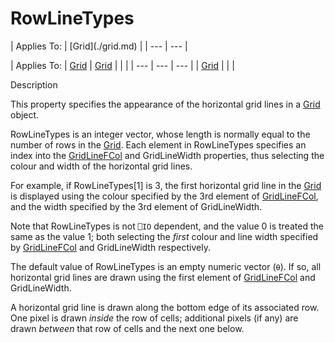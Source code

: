 




<h1 class="heading"><span class="name">RowLineTypes</span></h1>
| Applies To: | [Grid](./grid.md) |
| --- | ---  |

| Applies To: | [Grid](./grid.md) | [Grid](./grid.md) |  |  |
| --- | --- | ---  |
| [Grid](./grid.md) |  |  |


Description


This property specifies the appearance of the horizontal grid lines in a [Grid](./grid.md) object.



RowLineTypes is an integer vector, whose length is normally equal to the number of rows in the [Grid](./grid.md). Each element in RowLineTypes specifies an index into the [GridLineFCol](gridlinefcol.md) and GridLineWidth properties, thus selecting the colour and width of the horizontal grid lines.


For example, if RowLineTypes[1] is 3, the first horizontal grid line in the [Grid](./grid.md) is displayed using the colour specified by the 3rd element of [GridLineFCol](gridlinefcol.md), and the width specified by the 3rd element of GridLineWidth.


Note that RowLineTypes is not `⎕IO` dependent, and the value 0 is treated the same as the value 1; both selecting the *first* colour and line width specified by [GridLineFCol](gridlinefcol.md) and GridLineWidth respectively.


The default value of RowLineTypes is an empty numeric vector (`⍬`). If so, all horizontal grid lines are drawn using the first element of [GridLineFCol](gridlinefcol.md) and GridLineWidth.


A horizontal grid line is drawn along the bottom edge of its associated row. One pixel is drawn *inside* the row of cells; additional pixels (if any) are drawn *between* that row of cells and the next one below.


